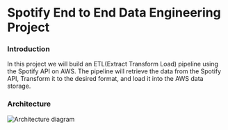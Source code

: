 # Spotify End to End Data Engineering Project

### Introduction
In this project we will build an ETL(Extract Transform Load) pipeline using the Spotify API on AWS. The pipeline will retrieve the data from the Spotify API, Transform it to the desired format, and load it into the AWS data storage.

### Architecture
![Architecture diagram]([https://myoctocat.com/assets/images/base-octocat.svg](https://github.com/sreedharchalavadi/spotify-etl-de-prj/blob/main/spotify_de_architecture_diagram.png)https://github.com/sreedharchalavadi/spotify-etl-de-prj/blob/main/spotify_de_architecture_diagram.png)

